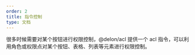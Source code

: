 ```yaml
---
order: 2
title: 指令控制
type: 文档
---
```


很多时候需要对某个按钮进行权限控制，@delon/acl 提供一个 acl 指令，可以利用角色或权限点对某个按钮、表格、列表等元素进行权限控制。

